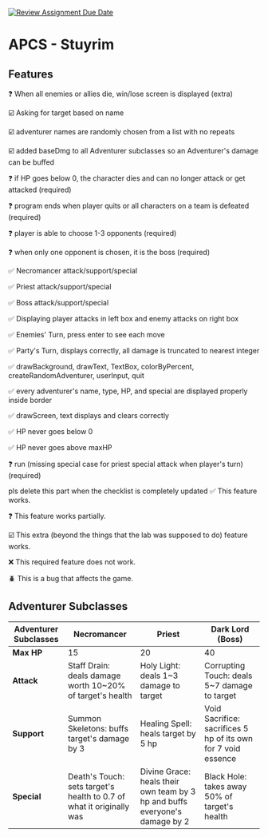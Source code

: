 [![Review Assignment Due Date](https://classroom.github.com/assets/deadline-readme-button-22041afd0340ce965d47ae6ef1cefeee28c7c493a6346c4f15d667ab976d596c.svg)](https://classroom.github.com/a/KprAwj1n)
# APCS - Stuyrim

## Features





:question: When all enemies or allies die, win/lose screen is displayed (extra)

:ballot_box_with_check: Asking for target based on name

:ballot_box_with_check: adventurer names are randomly chosen from a list with no repeats

:ballot_box_with_check: added baseDmg to all Adventurer subclasses so an Adventurer's damage can be buffed

:question: if HP goes below 0, the character dies and can no longer attack or get attacked  (required)

:question: program ends when player quits or all characters on a team is defeated (required)

:question: player is able to choose 1-3 opponents (required)

:question: when only one opponent is chosen, it is the boss (required)

:white_check_mark: Necromancer attack/support/special

:white_check_mark: Priest attack/support/special

:white_check_mark: Boss attack/support/special

:white_check_mark: Displaying player attacks in left box and enemy attacks on right box

:white_check_mark: Enemies' Turn, press enter to see each move

:white_check_mark: Party's Turn, displays correctly, all damage is truncated to nearest integer

:white_check_mark: drawBackground, drawText, TextBox, colorByPercent, createRandomAdventurer, userInput, quit

:white_check_mark: every adventurer's name, type, HP, and special are displayed properly inside border

:white_check_mark: drawScreen, text displays and clears correctly

:white_check_mark: HP never goes below 0

:white_check_mark: HP never goes above maxHP 

:question: run (missing special case for priest special attack when player's turn) (required)


pls delete this part when the checklist is completely updated
:white_check_mark: This feature works.

:question: This feature works partially.

:ballot_box_with_check: This extra (beyond the things that the lab was supposed to do) feature works.

:x: This required feature does not work.

:beetle: This is a bug that affects the game.


## Adventurer Subclasses

|**Adventurer Subclasses**|**Necromancer**|**Priest**|**Dark Lord (Boss)**|
| --- | --- | --- | --- |
|**Max HP**| 15 | 20 | 40 |
|**Attack**| Staff Drain: deals damage worth 10~20% of target's health|Holy Light: deals 1~3 damage to target | Corrupting Touch: deals 5~7 damage to target |
|**Support**| Summon Skeletons: buffs target's damage by 3| Healing Spell: heals target by 5 hp| Void Sacrifice: sacrifices 5 hp of its own for 7 void essence|
|**Special**| Death's Touch: sets target's health to 0.7 of what it originally was| Divine Grace: heals their own team by 3 hp and buffs everyone's damage by 2| Black Hole: takes away 50% of target's health|
